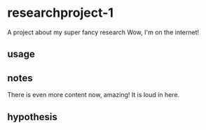 # researchproject-1
A project about my super fancy research
Wow, I'm on the internet!
## usage

## notes
There is even more content now, amazing!
It is loud in here.

## hypothesis
